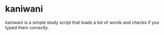 # kaniwani
kaniwani is a simple study script that loads a list of words and checks if you typed them correctly. 

